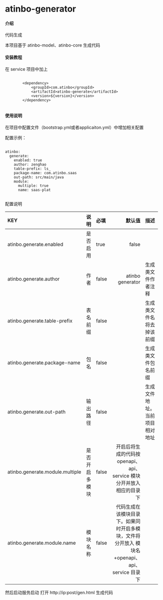 # atinbo-generator

#### 介绍
代码生成

本项目基于 atinbo-model、atinbo-core 生成代码

#### 安装教程
在 service 项目中加上
<pre>
    <code>
        &lt;dependency&gt;
            &lt;groupId&gt;com.atinbo&lt;/groupId&gt;
            &lt;artifactId&gt;atinbo-generate&lt;/artifactId&gt;
            &lt;version&gt;${version}&lt;/version&gt;
        &lt;/dependency&gt;
    </code>
</pre>

#### 使用说明

在项目中配置文件（bootstrap.yml或者applicaiton.yml）中增加相关配置

配置示例：
<pre>
    <code>
atinbo:
  generate:
    enabled: true
    author: zenghao
    table-prefix: ls_
    package-name: com.atinbo.saas
    out-path: src/main/java
    module:
      multiple: true
      name: saas-plat
    </code>
</pre>

配置说明

|KEY|说明|必填|默认值|描述
|:------------- |:-------:|:------|-----:|:------------|
|atinbo.generate.enabled|是否启用|true|false
|atinbo.generate.author|作者|false|atinbo generator|生成类文件作者注释
|atinbo.generate.table-prefix|表名前缀|false| |生成类文件名将去掉该前缀
|atinbo.generate.package-name|包名|false| |生成类文件包名前缀
|atinbo.generate.out-path|输出路径|false| |生成文件地址。当前项目相对地址
|atinbo.generate.module.multiple|是否开启多模块|false|开启后将生成的代码按 openapi、api、service 模块分开并放入相应的目录下
|atinbo.generate.module.name|模块名称|false|代码生成在该模块目录下。如果同时开启多模块，文件将分开放入 模块名+openapi、api、service 目录下

然后启动服务启动
打开 http://ip:post/gen.html 生成代码
